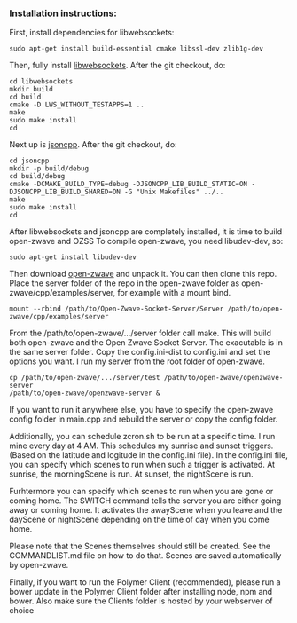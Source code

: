 ### Installation instructions:
First, install dependencies for libwebsockets:
```
sudo apt-get install build-essential cmake libssl-dev zlib1g-dev
```
Then, fully install [libwebsockets](http://github.com/warmcat/libwebsockets).
After the git checkout, do:
```
cd libwebsockets
mkdir build
cd build
cmake -D LWS_WITHOUT_TESTAPPS=1 ..
make
sudo make install
cd
```

Next up is [jsoncpp](https://github.com/open-source-parsers/jsoncpp).
After the git checkout, do:
```
cd jsoncpp
mkdir -p build/debug
cd build/debug
cmake -DCMAKE_BUILD_TYPE=debug -DJSONCPP_LIB_BUILD_STATIC=ON -DJSONCPP_LIB_BUILD_SHARED=ON -G "Unix Makefiles" ../..
make
sudo make install
cd
```

After libwebsockets and jsoncpp are completely installed, it is time to build open-zwave and OZSS
To compile open-zwave, you need libudev-dev, so:
```
sudo apt-get install libudev-dev
```
Then download [open-zwave](https://code.google.com/p/open-zwave/) and unpack it.
You can then clone this repo.
Place the server folder of the repo in the open-zwave folder as open-zwave/cpp/examples/server, for example with a mount bind.
```
mount --rbind /path/to/Open-Zwave-Socket-Server/Server /path/to/open-zwave/cpp/examples/server
```
From the /path/to/open-zwave/.../server folder call make. This will build both open-zwave and the Open Zwave Socket Server.
The exacutable is in the same server folder.
Copy the config.ini-dist to config.ini and set the options you want.
I run my server from the root folder of open-zwave.
```
cp /path/to/open-zwave/.../server/test /path/to/open-zwave/openzwave-server
/path/to/open-zwave/openzwave-server &
```
If you want to run it anywhere else, you have to specify the open-zwave config folder in main.cpp and rebuild the server or copy the config folder.

Additionally, you can schedule zcron.sh to be run at a specific time.
I run mine every day at 4 AM. This schedules my sunrise and sunset triggers.
(Based on the latitude and logitude in the config.ini file).
In the config.ini file, you can specify which scenes to run when such a trigger is activated.
At sunrise, the morningScene is run.
At sunset, the nightScene is run.

Furhtermore you can specify which scenes to run when you are gone or coming home.
The SWITCH command tells the server you are either going away or coming home.
It activates the awayScene when you leave and the dayScene or nightScene depending on the time of day when you come home.

Please note that the Scenes themselves should still be created. See the COMMANDLIST.md file on how to do that.
Scenes are saved automatically by open-zwave.

Finally, if you want to run the Polymer Client (recommended), please run a bower update in the Polymer Client folder after installing node, npm and bower.
Also make sure the Clients folder is hosted by your webserver of choice